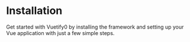<script setup>
  import DocsPageFeatures from '@/components/docs/DocsPageFeatures.vue'
</script>

# Installation

Get started with Vuetify0 by installing the framework and setting up your Vue application with just a few simple steps.

<DocsPageFeatures />
